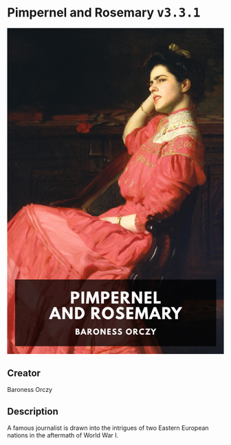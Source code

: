 
# Pimpernel and Rosemary <kbd>v3.3.1</kbd>

<center>
  <img src="./cover-1024.jpg"/>
</center>

## Creator
Baroness Orczy

## Description
A famous journalist is drawn into the intrigues of two Eastern European nations in the aftermath of World War I.
